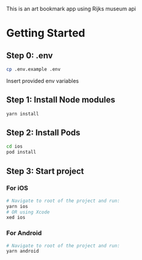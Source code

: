 This is an art bookmark app using Rijks museum api

# Getting Started
## Step 0: .env 
```bash
cp .env.example .env
```
Insert provided env variables

## Step 1: Install Node modules
```bash
yarn install
```
## Step 2: Install Pods
```bash
cd ios
pod install
```
## Step 3: Start project
### For iOS
```bash
# Navigate to root of the project and run:
yarn ios
# OR using Xcode
xed ios 
```
### For Android
```bash
# Navigate to root of the project and run:
yarn android
```


